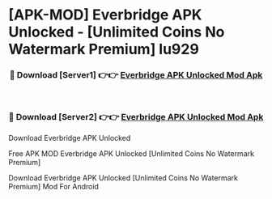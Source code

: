 # [APK-MOD] Everbridge APK Unlocked - [Unlimited Coins No Watermark Premium] lu929



<div align="center">
<h3>🔴 Download [Server1] 👉👉 <a href="https://momento.my/?title=Everbridge_APK_Unlocked">Everbridge APK Unlocked Mod Apk</a></h3><br>

<h3>🔴 Download [Server2] 👉👉 <a href="https://momento.my/?title=Everbridge_APK_Unlocked">Everbridge APK Unlocked Mod Apk</a></h3>
</div>



Download Everbridge APK Unlocked 

Free APK MOD Everbridge APK Unlocked [Unlimited Coins No Watermark Premium]

Download Everbridge APK Unlocked [Unlimited Coins No Watermark Premium] Mod For Android
